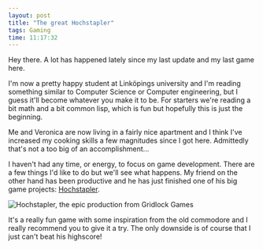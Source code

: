 ```yaml
---
layout: post
title: "The great Hochstapler"
tags: Gaming
time: 11:17:32
---
```

Hey there. A lot has happened lately since my last update and my last game here.

I'm now a pretty happy student at Linköpings university and I'm reading something similar to Computer Science or Computer engineering, but I guess it'll become whatever you make it to be. For starters we're reading a bit math and a bit common lisp, which is fun but hopefully this is just the beginning.

Me and Veronica are now living in a fairly nice apartment and I think I've increased my cooking skills a few magnitudes since I got here. Admittedly that's not a too big of an accomplishment...

I haven't had any time, or energy, to focus on game development. There are a few things I'd like to do but we'll see what happens. My friend on the other hand has been productive and he has just finished one of his big game projects: [Hochstapler](http://gridlockgames.net/games.html#hochstapler).

![Hochstapler, the epic production from Gridlock Games](http://gridlockgames.net/bilder/games/hochstapler1.png)

It's a really fun game with some inspiration from the old commodore and I really recommend you to give it a try. The only downside is of course that I just can't beat his highscore!

